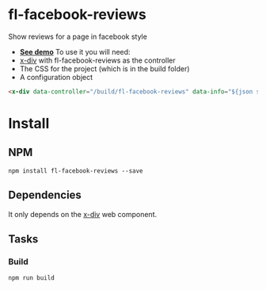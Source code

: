 # fl-facebook-reviews

Show reviews for a page in facebook style

- **[See demo](https://fourlabsldn.github.io/fl-facebook-reviews)**
To use it you will need:
- [x-div](https://github.com/fourlabsldn/x-div) with fl-facebook-reviews as the controller
- The CSS for the project (which is in the build folder)
- A configuration object

``` HTML
<x-div data-controller="/build/fl-facebook-reviews" data-info="${json string}"></x-div>
```

# Install
## NPM
```
npm install fl-facebook-reviews --save
```

## Dependencies

It only depends on the [x-div](https://github.com/fourlabsldn/x-div) web component.

## Tasks

### Build
```
npm run build
```
